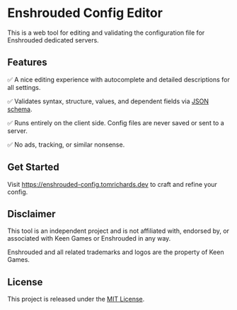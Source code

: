 # Enshrouded Config Editor

This is a web tool for editing and validating the configuration file for Enshrouded dedicated servers.

## Features

:white_check_mark: A nice editing experience with autocomplete and detailed descriptions for all settings.

:white_check_mark: Validates syntax, structure, values, and dependent fields via [JSON schema](src/enshrouded_server.schema.json).

:white_check_mark: Runs entirely on the client side. Config files are never saved or sent to a server.

:white_check_mark: No ads, tracking, or similar nonsense.

## Get Started

Visit https://enshrouded-config.tomrichards.dev to craft and refine your config.

## Disclaimer

This tool is an independent project and is not affiliated with, endorsed by, or associated with Keen Games or Enshrouded in any way.

Enshrouded and all related trademarks and logos are the property of Keen Games.

## License

This project is released under the [MIT License](MIT-LICENSE).
